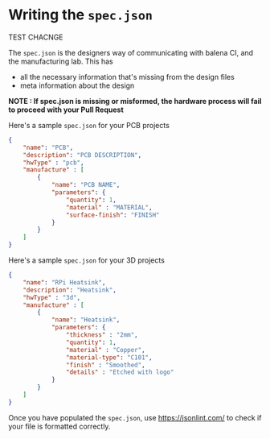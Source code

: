 # Writing the `spec.json`
 TEST CHACNGE
 
The `spec.json` is the designers way of communicating with balena CI, and the manufacturing lab. This has
- all the necessary information that's missing from the design files
- meta information about the design

**NOTE : If spec.json is missing or misformed, the hardware process will fail to proceed with your Pull Request**

Here's a sample `spec.json` for your PCB projects

```json
{
    "name": "PCB",
    "description": "PCB DESCRIPTION",
    "hwType" : "pcb",
    "manufacture" : [
        {
            "name": "PCB NAME",
            "parameters": {
                "quantity": 1,
                "material" : "MATERIAL",
                "surface-finish": "FINISH"
            }
        }
    ]
}

```

Here's a sample `spec.json` for your 3D projects

```json
{
    "name": "RPi Heatsink",
    "description": "Heatsink",
    "hwType" : "3d",
    "manufacture" : [
        {
            "name": "Heatsink",
            "parameters": {
                "thickness" : "2mm",
                "quantity": 1,
                "material" : "Copper",
                "material-type": "C101",
                "finish" : "Smoothed",
                "details" : "Etched with logo"
            }
        }
    ]
}
```

Once you have populated the `spec.json`, use https://jsonlint.com/ to check if your file is formatted correctly.
